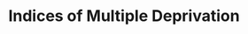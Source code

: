 ---
schema: default
title: Indices of Multiple Deprivation
organization: Lewisham Insight
notes: "There are 7 domains of deprivation, which combine to create the Index of Multiple Deprivation (IMD2019): \r\n\r\n
* Income (22.5%) Measures the proportion of the population experiencing deprivation relating to low income \r\n
* Employment (22.5%) Measures the proportion of the working age population in an area involuntarily excluded from the labour market \r\n
* Education (13.5%) Measures the lack of attainment and skills in the local population\r\n
* Health (13.5%) Measures the risk of premature death and the impairment of quality of life through poor physical or mental health\r\n
* Crime (9.3%) Measures the risk of personal and material victimisation at local level\r\n
* Barriers to Housing & Services (9.3%) Measures the physical and financial accessibility of housing and local services\r\n
* Living Environment (9.3%) Measures the quality of both the 'indoor' and 'outdoor' local environment\r\n\r\n
https://www.gov.uk/government/statistics/english-indices-of-deprivation-2019 (by LSOA)"
resources:
  - name: IMD-2019
    url: >-
      https://github.com/lb-lewisham/open-data-lewisham/raw/gh-pages/_datasets/data/lbl_imd_2019_lsoa11.csv
    format: csv
  - name: Fuel-poverty-2019
    url: >-
      https://github.com/lb-lewisham/open-data-lewisham/raw/gh-pages/_datasets/data/lbl_fuel_poverty_2019_lsoa11.csv
    format: csv
license: 'https://www.nationalarchives.gov.uk/doc/open-government-licence/version/3/'
category:
  - Economy
maintainer: Lewisham Insight
maintainer_email: insight-and-delivery@lewisham.gov.uk
---
